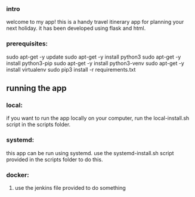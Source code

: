 ### intro
welcome to my app! this is a handy travel itinerary app for planning your next holiday. it has been developed using flask and html.

### prerequisites:
  sudo apt-get -y update
  sudo apt-get -y install python3
  sudo apt-get -y install python3-pip
  sudo apt-get -y install python3-venv
  sudo apt-get -y install virtualenv
  sudo pip3 install -r requirements.txt

## running the app
### local:
  if you want to run the app locally on your computer, run the local-install.sh script in the scripts folder. 

### systemd:
  this app can be run using systemd. use the systemd-install.sh script provided in the scripts folder to do this.

### docker:
  1. use the jenkins file provided to do something 
